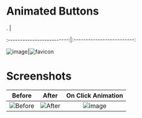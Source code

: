 # Animated Buttons

. |

:-------------------------:|:-------------------------:

![image](https://user-images.githubusercontent.com/72864817/197387148-8ec93d13-179e-4d15-852f-baf0aab7b899.png)|![favicon](https://user-images.githubusercontent.com/72864817/198569186-a9adc9d3-dd6f-4ada-a283-bc246c1cb1d1.png)

# Screenshots

Before | After | On Click Animation
:-------------------------:|:-------------------------:|:-------------------------:
![Before](https://user-images.githubusercontent.com/72864817/198567275-8ce56ab2-cffb-400d-9c6a-31ae846428a1.png)|![After](https://user-images.githubusercontent.com/72864817/198567478-3aee5a58-26eb-4b30-87f1-f7c797992a86.png)|![image](https://user-images.githubusercontent.com/72864817/198568345-fdc8e722-7ea0-425d-9956-b9e553dc5eaa.png)

